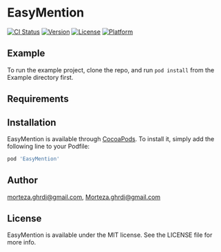 # EasyMention

[![CI Status](https://img.shields.io/travis/morteza.ghrdi@gmail.com/EasyMention.svg?style=flat)](https://travis-ci.org/morteza.ghrdi@gmail.com/EasyMention)
[![Version](https://img.shields.io/cocoapods/v/EasyMention.svg?style=flat)](https://cocoapods.org/pods/EasyMention)
[![License](https://img.shields.io/cocoapods/l/EasyMention.svg?style=flat)](https://cocoapods.org/pods/EasyMention)
[![Platform](https://img.shields.io/cocoapods/p/EasyMention.svg?style=flat)](https://cocoapods.org/pods/EasyMention)

## Example

To run the example project, clone the repo, and run `pod install` from the Example directory first.

## Requirements

## Installation

EasyMention is available through [CocoaPods](https://cocoapods.org). To install
it, simply add the following line to your Podfile:

```ruby
pod 'EasyMention'
```

## Author

morteza.ghrdi@gmail.com, Morteza.ghrdi@gmail.com

## License

EasyMention is available under the MIT license. See the LICENSE file for more info.

